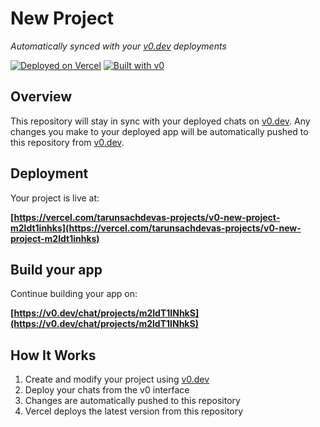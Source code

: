 # New Project

*Automatically synced with your [v0.dev](https://v0.dev) deployments*

[![Deployed on Vercel](https://img.shields.io/badge/Deployed%20on-Vercel-black?style=for-the-badge&logo=vercel)](https://vercel.com/tarunsachdevas-projects/v0-new-project-m2ldt1inhks)
[![Built with v0](https://img.shields.io/badge/Built%20with-v0.dev-black?style=for-the-badge)](https://v0.dev/chat/projects/m2ldT1INhkS)

## Overview

This repository will stay in sync with your deployed chats on [v0.dev](https://v0.dev).
Any changes you make to your deployed app will be automatically pushed to this repository from [v0.dev](https://v0.dev).

## Deployment

Your project is live at:

**[https://vercel.com/tarunsachdevas-projects/v0-new-project-m2ldt1inhks](https://vercel.com/tarunsachdevas-projects/v0-new-project-m2ldt1inhks)**

## Build your app

Continue building your app on:

**[https://v0.dev/chat/projects/m2ldT1INhkS](https://v0.dev/chat/projects/m2ldT1INhkS)**

## How It Works

1. Create and modify your project using [v0.dev](https://v0.dev)
2. Deploy your chats from the v0 interface
3. Changes are automatically pushed to this repository
4. Vercel deploys the latest version from this repository